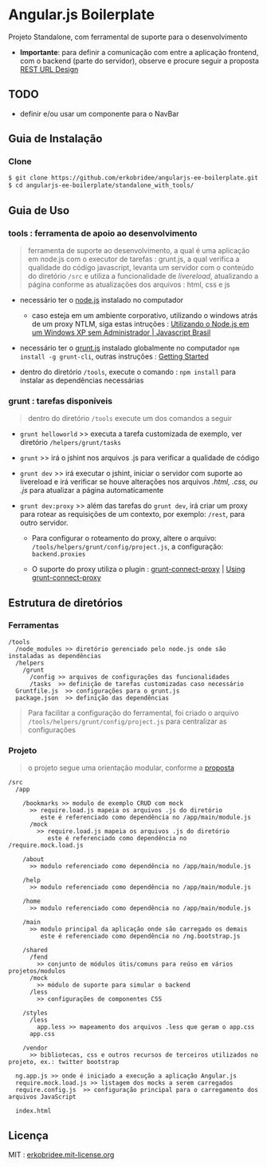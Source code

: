 # Angular.js Boilerplate

Projeto Standalone, com ferramental de suporte para o desenvolvimento

* **Importante**: para definir a comunicação com entre a aplicação frontend, com o backend (parte do servidor), observe e procure seguir a proposta [REST URL Design](https://gist.github.com/erkobridee/3868035)


## TODO

* definir e/ou usar um componente para o NavBar


## Guia de Instalação

### Clone

```bash
$ git clone https://github.com/erkobridee/angularjs-ee-boilerplate.git
$ cd angularjs-ee-boilerplate/standalone_with_tools/
```

## Guia de Uso

### tools : ferramenta de apoio ao desenvolvimento

> ferramenta de suporte ao desenvolvimento, a qual é uma aplicação em node.js com o executor de tarefas : grunt.js, a qual verifica a qualidade do código javascript, levanta um servidor com o conteúdo do diretório `/src` e utiliza a funcionalidade de *livereload*, atualizando a página conforme as atualizações dos arquivos : html, css e js

* necessário ter o [node.js](http://nodejs.org/) instalado no computador

  * caso esteja em um ambiente corporativo, utilizando o windows atrás de um proxy NTLM, siga estas intruções : [Utilizando o Node.js em um Windows XP sem Administrador | Javascript Brasil](http://javascriptbrasil.com/2012/11/19/utilizando-o-node-js-em-um-windows-xp-sem-administrador/)

* necessário ter o [grunt.js](http://gruntjs.com/) instalado globalmente no computador `npm install -g grunt-cli`, outras instruções : [Getting Started](http://gruntjs.com/getting-started)

* dentro do diretório `/tools`, execute o comando :  `npm install` para instalar as dependências necessárias


### grunt : tarefas disponíveis

> dentro do diretório `/tools` execute um dos comandos a seguir

* `grunt helloworld` >> executa a tarefa customizada de exemplo, ver diretório `/helpers/grunt/tasks`

* `grunt` >> irá o jshint nos arquivos .js para verificar a qualidade de código

* `grunt dev` >> irá executar o jshint, iniciar o servidor com suporte ao livereload e irá verificar se houve alterações nos arquivos *.html, .css, ou .js* para atualizar a página automaticamente

* `grunt dev:proxy` >> além das tarefas do `grunt dev`, irá criar um proxy para rotear as requisições de um contexto, por exemplo: `/rest`, para outro servidor. 

  * Para configurar o roteamento do proxy, altere o arquivo: `/tools/helpers/grunt/config/project.js`, a configuração: `backend.proxies` 

  * O suporte do proxy utiliza o plugin : [grunt-connect-proxy](https://github.com/drewzboto/grunt-connect-proxy) | [Using grunt-connect-proxy](http://www.fettblog.eu/blog/2013/09/20/using-grunt-connect-proxy/)



## Estrutura de diretórios

### Ferramentas

```
/tools
  /node_modules >> diretório gerenciado pelo node.js onde são instaladas as dependências
  /helpers
    /grunt
      /config >> arquivos de configurações das funcionalidades 
      /tasks  >> definição de tarefas customizadas caso necessário
  Gruntfile.js  >> configurações para o grunt.js
  package.json  >> definição das dependências
```

> Para facilitar a configuração do ferramental, foi criado o arquivo `/tools/helpers/grunt/config/project.js` para centralizar as configurações

### Projeto

> o projeto segue uma orientação modular, conforme a [proposta](https://gist.github.com/erkobridee/6933795#projeto-modular)

```
/src
  /app

    /bookmarks >> modulo de exemplo CRUD com mock      
      >> require.load.js mapeia os arquivos .js do diretório
         este é referenciado como dependência no /app/main/module.js
      /mock
        >> require.load.js mapeia os arquivos .js do diretório
           este é referenciado como dependência no /require.mock.load.js

    /about
      >> modulo referenciado como dependência no /app/main/module.js

    /help
      >> modulo referenciado como dependência no /app/main/module.js

    /home
      >> modulo referenciado como dependência no /app/main/module.js

    /main
      >> modulo principal da aplicação onde são carregado os demais
         este é referenciado como dependência no /ng.bootstrap.js

    /shared
      /fend
        >> conjunto de módulos útis/comuns para reúso em vários projetos/modulos
      /mock
        >> módulo de suporte para simular o backend
      /less
        >> configurações de componentes CSS   

    /styles
      /less
        app.less >> mapeamento dos arquivos .less que geram o app.css
      app.css

    /vendor
      >> bibliotecas, css e outros recursos de terceiros utilizados no projeto, ex.: twitter bootstrap  

  ng.app.js >> onde é iniciado a execução a aplicação Angular.js
  require.mock.load.js >> listagem dos mocks a serem carregados
  require.config.js  >> configuração principal para o carregamento dos arquivos JavaScript

  index.html
```

## Licença

MIT : [erkobridee.mit-license.org](http://erkobridee.mit-license.org)
